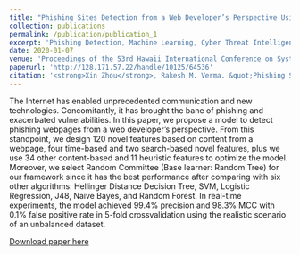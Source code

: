 ```yaml
---
title: "Phishing Sites Detection from a Web Developer’s Perspective Using Machine Learning"
collection: publications
permalink: /publication/publication_1
excerpt: 'Phishing Detection, Machine Learning, Cyber Threat Intelligence and Analytics'
date: 2020-01-07
venue: 'Proceedings of the 53rd Hawaii International Conference on System Science, 2020'
paperurl: 'http://128.171.57.22/handle/10125/64536'
citation: '<strong>Xin Zhou</strong>, Rakesh M. Verma. &quot;Phishing Sites Detection from a Web Developer’s Perspective Using Machine Learning&quot; <i>Proceedings of the 53rd Hawaii International Conference on System Science, 2020</i>.'
---
```

The Internet has enabled unprecedented communication and new technologies. Concomitantly, it has brought the bane of phishing and exacerbated vulnerabilities. In this paper, we propose a model to detect phishing webpages from a web developer’s perspective. From this standpoint, we design 120 novel features based on content from a webpage, four time-based and two search-based novel features, plus we use 34 other content-based and 11 heuristic features to optimize the model. Moreover, we select Random Committee (Base learner: Random Tree) for our framework since it has the best performance after comparing with six other algorithms: Hellinger Distance Decision Tree, SVM, Logistic Regression, J48, Naive Bayes, and Random Forest. In real-time experiments, the model achieved 99.4% precision and 98.3% MCC with 0.1% false positive rate in 5-fold crossvalidation using the realistic scenario of an unbalanced dataset.

[Download paper here](http://128.171.57.22/handle/10125/64536)

